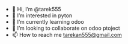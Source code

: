 - 👋 Hi, I’m @tarek555
- 👀 I’m interested in pyton
- 🌱 I’m currently learning odoo
- 💞️ I’m looking to collaborate on odoo ptoject
- 📫 How to reach me tarekan555@gmail.com

<!---
tarek555/tarek555 is a ✨ special ✨ repository because its `README.md` (this file) appears on your GitHub profile.
You can click the Preview link to take a look at your changes.
--->
